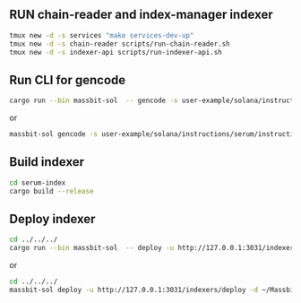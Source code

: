 ## RUN chain-reader and index-manager indexer
```bash
tmux new -d -s services "make services-dev-up"
tmux new -d -s chain-reader scripts/run-chain-reader.sh
tmux new -d -s indexer-api scripts/run-indexer-api.sh
```

## Run CLI for gencode
```bash
cargo run --bin massbit-sol  -- gencode -s user-example/solana/instructions/serum/instruction.json -o code-compiler/generated/serum-index -c user-example/solana/instructions/serum/config.json
```
or 
```bash
massbit-sol gencode -s user-example/solana/instructions/serum/instruction.json -o code-compiler/generated/serum-index -c user-example/solana/instructions/serum/config.json
```
## Build indexer
```bash
cd serum-index
cargo build --release
```

## Deploy indexer
```bash
cd ../../../
cargo run --bin massbit-sol  -- deploy -u http://127.0.0.1:3031/indexers/deploy -d ~/Massbit/massbitprotocol/code-compiler/generated/serum-index
```
or
```bash
cd ../../../
massbit-sol deploy -u http://127.0.0.1:3031/indexers/deploy -d ~/Massbit/massbitprotocol/code-compiler/generated/serum-index
```
